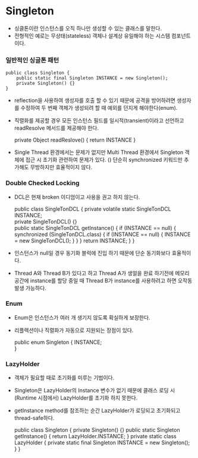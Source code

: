 # Singleton

* 싱클톤이란 인스턴스를 오직 하나만 생성할 수 있는 클래스를 말한다.
* 전형적인 예로는 무상태(stateless) 객체나 설계상 유일해야 하는 시스템 컴포넌트이다.

### 일반적인 싱글톤 패턴

	public class Singleton {
		public static final Singleton INSTANCE = new Singleton();
		private Singleton() {}
	}
	
* reflection을 사용하여 생성자를 호출 할 수 있기 때문에 공격을 방어하려면 생성자를 수정하여 두 번째 객체가 생성되려 할 때 예외를 던지게 해야한다(enum).
* 직렬화를 제공할 경우 모든 인스턴스 필드를 일시적(transient)이라고 선언하고 readResolve 메서드를 제공해야 한다.

	private Object readReslove() {
		return INSTANCE
	}

* Single Thread 환경에서는 문제가 없지만 Multi Thread 환경에서 Singleton 객체에 접근 시 초기화 관련하여 문제가 있다. 
()
단순히 synchronized 키워드만 추가해도 무방하지만 효율적이지 않다.

### Double Checked Locking

* DCL은 현재 broken 이디엄이고 사용을 권고 하지 않는다.

	public class SingleTonDCL {
		private volatile static SingleTonDCL INSTANCE;	
		private SingleTonDCL() {}	
		public static SingleTonDCL getInstance() {
			if (INSTANCE == null) {
				synchronized (SingleTonDCL.class) {
					if (INSTANCE == null) {
						INSTANCE = new SingleTonDCL();
					}
				}
			}
			return INSTANCE;
		}
	}
	
* 인스턴스가 null일 경우 동기화 블럭에 진입 하기 때문에 단순 동기화보다 효율적이다.
* Thread A와 Thread B가 있다고 하고 Thread A가 생얼을 완료 하기전에 메모리 공간에 instance를 할당 중일 때 Thread B가 instance를 사용하려고 하면 오작동 발생 가능하다.

### Enum

* Enum은 인스턴스가 여러 개 생기지 않도록 확실하게 보장한다.
* 리플렉션이나 직렬화가 자동으로 지원되는 장점이 있다.

	public enum Singleton {
	  INSTANCE;  
	}

### LazyHolder

* 객체가 필요할 때로 초기화를 미루는 기법이다.
* Singleton은 LazyHolder의 Instance 변수가 없기 때문에 클래스 로딩 시(Runtime 시점에서) LazyHolder를 초기화 하지 못한다.
* getInstance method를 참조하는 순간 LazyHolder가 로딩되고 초기화되고 thread-safe하다.

	public class Singleton {
		private Singleton() {}
		public static Singleton getInstance() {
			return LazyHolder.INSTANCE;
		}
		private static class LazyHolder {
			private static final Singleton INSTANCE = new Singleton();
		}
	}

